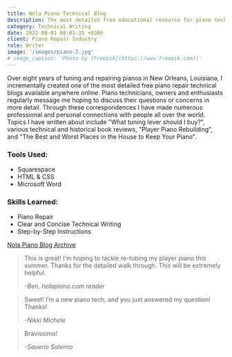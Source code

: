 ```yaml
---
title: Nola Piano Technical Blog
description: The most detailed free educational resource for piano technology and repair
category: Technical Writing
date: 2022-08-01 08:01:35 +0300
client: Piano Repair Industry
role: Writer
image: '/images/piano-2.jpg'
# image_caption: 'Photo by [Freepik](https://www.freepik.com/)'
---
```


Over eight years of tuning and repairing pianos in New Orleans, Louisiana, I incrementally created one of the most detailed free piano repair technical blogs available anywhere online. Piano technicians, owners and enthusiasts regularly message me hoping to discuss their questions or concerns in more detail. Through these correspondences I have made numerous professional and personal connections with people all over the world. Topics I have written about include "What tuning lever should I buy?", various technical and historical book reviews, "Player Piano Rebuilding", and "The Best and Worst Places in the House to Keep Your Piano".

### Tools Used:
* Squarespace
* HTML & CSS
* Microsoft Word

### Skills Learned:
* Piano Repair
* Clear and Concise Technical Writing
* Step-by-Step Instructions

[Nola Piano Blog Archive](https://www.nolapiano.com/blog-archive)

>This is great! I'm hoping to tackle re-tubing my player piano this summer. Thanks for the detailed walk through. This will be extremely helpful.
>
><cite> -Ben, nolapiano.com reader </cite>

>Sweet! I’m a new piano tech, and you just answered my question! Thanks!
>
><cite> -Nikki Michele </cite>

>Bravissimo!
>
><cite> -Saverio Salerno </cite>